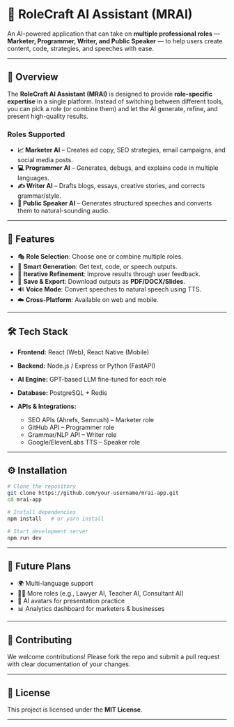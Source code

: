 

# 🤖 RoleCraft AI Assistant (MRAI)

An AI-powered application that can take on **multiple professional roles** — **Marketer, Programmer, Writer, and Public Speaker** — to help users create content, code, strategies, and speeches with ease.

---

## 📌 Overview

The **RoleCraft AI Assistant (MRAI)** is designed to provide **role-specific expertise** in a single platform. Instead of switching between different tools, you can pick a role (or combine them) and let the AI generate, refine, and present high-quality results.

### Roles Supported

* **📈 Marketer AI** – Creates ad copy, SEO strategies, email campaigns, and social media posts.
* **💻 Programmer AI** – Generates, debugs, and explains code in multiple languages.
* **✍️ Writer AI** – Drafts blogs, essays, creative stories, and corrects grammar/style.
* **🎤 Public Speaker AI** – Generates structured speeches and converts them to natural-sounding audio.

---

## 🚀 Features

* 🎭 **Role Selection**: Choose one or combine multiple roles.
* 📝 **Smart Generation**: Get text, code, or speech outputs.
* 🔄 **Iterative Refinement**: Improve results through user feedback.
* 📂 **Save & Export**: Download outputs as **PDF/DOCX/Slides**.
* 🔊 **Voice Mode**: Convert speeches to natural speech using TTS.
* ☁️ **Cross-Platform**: Available on web and mobile.

---

## 🛠️ Tech Stack

* **Frontend:** React (Web), React Native (Mobile)
* **Backend:** Node.js / Express or Python (FastAPI)
* **AI Engine:** GPT-based LLM fine-tuned for each role
* **Database:** PostgreSQL + Redis
* **APIs & Integrations:**

  * SEO APIs (Ahrefs, Semrush) – Marketer role
  * GitHub API – Programmer role
  * Grammar/NLP API – Writer role
  * Google/ElevenLabs TTS – Speaker role

---

## ⚙️ Installation

```bash
# Clone the repository
git clone https://github.com/your-username/mrai-app.git
cd mrai-app

# Install dependencies
npm install   # or yarn install

# Start development server
npm run dev
```

---



## 🔮 Future Plans

* 🌍 Multi-language support
* 🧑‍💼 More roles (e.g., Lawyer AI, Teacher AI, Consultant AI)
* 🎥 AI avatars for presentation practice
* 📊 Analytics dashboard for marketers & businesses

---

## 🤝 Contributing

We welcome contributions! Please fork the repo and submit a pull request with clear documentation of your changes.

---

## 📜 License

This project is licensed under the **MIT License**.

---

